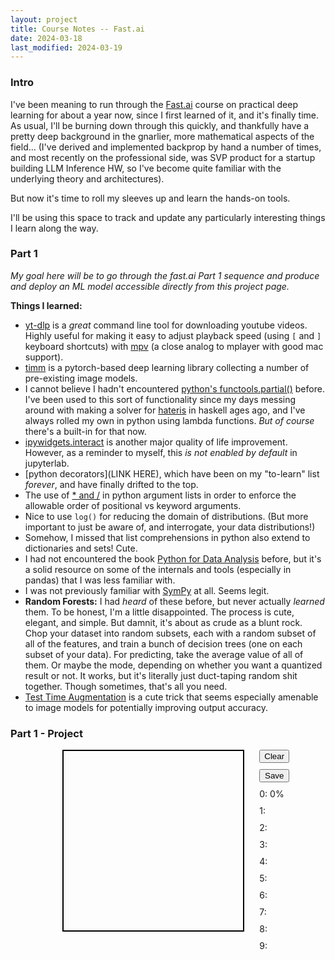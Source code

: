 ```yaml
---
layout: project
title: Course Notes -- Fast.ai
date: 2024-03-18
last_modified: 2024-03-19
---
```


### Intro

I've been meaning to run through the [Fast.ai](https://course.fast.ai/) course on practical deep learning for about a year now, since I first learned of it, and it's finally time. As usual, I'll be burning down through this quickly, and thankfully have a pretty deep background in the gnarlier, more mathematical aspects of the field... (I've derived and implemented backprop by hand a number of times, and most recently on the professional side, was SVP product for a startup building LLM Inference HW, so I've become quite familiar with the underlying theory and architectures).

But now it's time to roll my sleeves up and learn the hands-on tools.<!--more-->

I'll be using this space to track and update any particularly interesting things I learn along the way.

### Part 1

*My goal here will be to go through the fast.ai Part 1 sequence and produce and deploy an ML model accessible directly from this project page.*

**Things I learned:**
- [yt-dlp](https://github.com/yt-dlp/yt-dlp) is a *great* command line tool for downloading youtube videos. Highly useful for making it easy to adjust playback speed (using `[` and `]` keyboard shortcuts) with [mpv](https://mpv.io/) (a close analog to mplayer with good mac support).
- [timm](https://timm.fast.ai/) is a pytorch-based deep learning library collecting a number of pre-existing image models.
- I cannot believe I hadn't encountered [python's functools.partial()](https://docs.python.org/3/library/functools.html#functools.partial) before. I've been used to this sort of functionality since my days messing around with making a solver for [hateris](https://qntm.org/files/hatetris/hatetris.html) in haskell ages ago, and I've always rolled my own in python using lambda functions. *But of course* there's a built-in for that now.
- [ipywidgets.interact](https://i]pywidgets.readthedocs.io/en/latest/examples/Using%20Interact.html) is another major quality of life improvement. However, as a reminder to myself, this *is not enabled by default* in jupyterlab.
- [python decorators](LINK HERE), which have been on my "to-learn" list *forever*, and have finally drifted to the top.
- The use of [* and /](https://realpython.com/python-asterisk-and-slash-special-parameters/) in python argument lists in order to enforce the allowable order of positional vs keyword arguments.
- Nice to use `log()` for reducing the domain of distributions. (But more important to just be aware of, and interrogate, your data distributions!)
- Somehow, I missed that list comprehensions in python also extend to dictionaries and sets! Cute.
- I had not encountered the book [Python for Data Analysis](https://wesmckinney.com/book/) before, but it's a solid resource on some of the internals and tools (especially in pandas) that I was less familiar with.
- I was not previously familiar with [SymPy](https://www.sympy.org/en/index.html) at all. Seems legit.
- **Random Forests:** I had *heard* of these before, but never actually *learned* them. To be honest, I'm a little disappointed. The process is cute, elegant, and simple. But damnit, it's about as crude as a blunt rock. Chop your dataset into random subsets, each with a random subset of all of the features, and train a bunch of decision trees (one on each subset of your data). For predicting, take the average value of all of them. Or maybe the mode, depending on whether you want a quantized result or not. It works, but it's literally just duct-taping random shit together. Though sometimes, that's all you need.
- [Test Time Augmentation](https://arxiv.org/pdf/2011.11156v1.pdf) is a cute trick that seems especially amenable to image models for potentially improving output accuracy.
 
### Part 1 - Project

<div style="margin-left: 5%; display: flex; justify-content: center; align-items: start; gap: 5%;">
    <canvas id="userInput" style="display: flex; flex-direction: column; gap: 10px; border: 2px solid black; aspect-ratio: 1 / 1; width: 60%;"></canvas>
    <div style="display: flex; flex-direction: column; gap: 10px;">
        <button id="clearButton">Clear</button>
        <button id="saveButton">Save</button>
        <div id="prob0">
            0: 0%
        </div>
        <div id="prob1">1: </div>
        <div id="prob2">2: </div>
        <div id="prob3">3: </div>
        <div id="prob4">4: </div>
        <div id="prob5">5: </div>
        <div id="prob6">6: </div>
        <div id="prob7">7: </div>
        <div id="prob8">8: </div>
        <div id="prob9">9: </div>
    </div>
</div>

<script type="text/javascript">
    // create canvas element and append it to document body
    const canvas = document.getElementById("userInput");
    canvas.width = 560;
    canvas.height = 560;

    // get canvas 2D context
    const context = canvas.getContext('2d');
    
    document.addEventListener('mousemove', draw);
    document.addEventListener('mousedown', startDrawing);
    document.addEventListener('mouseout', stopDrawing);
    document.addEventListener('mouseup', stopDrawing);
    document.addEventListener('touchstart', startDrawing);
    document.addEventListener('touchmove', draw);
    document.addEventListener('touchend', stopDrawing);

    let isDrawing = false;

    function getMousePos(canvas, event) {
        var rect = canvas.getBoundingClientRect();
        return {
            x: (event.clientX - rect.left) / (rect.right - rect.left) * canvas.width,
            y: (event.clientY - rect.top) / (rect.bottom - rect.top) * canvas.height
        };
    }

    function startDrawing(event) {
        isDrawing = true;
        //var pos = getMousePos(canvas, event);
        // context.fillStyle = "#000000";
        // context.fillRect(pos.x, pos.y, 4, 4);
        draw(event);
    }

    function draw(event) {
        if (!isDrawing) return;

        context.lineWidth = 20;
        context.lineCap = 'round';

        var pos = getMousePos(canvas, event);
        context.lineTo(pos.x, pos.y);
        context.stroke();
        context.beginPath();
        context.moveTo(pos.x, pos.y);
    }

    function stopDrawing() {
        isDrawing = false;
        context.beginPath();
        updateProbabilities();
    }

    function updateProbabilities() {
        // prob0 = document.getElementById("prob0");
        // prob0.textContent = "0: " + Math.random().toFixed(2) + "%";

        for (let i = 0; i <= 9; i++) {
            let divId = `prob${i}`;
            console.log(divId);
            let divElem = document.getElementById(divId);

            if (divElem) {
                divElem.textContent = `${i}: ` + Math.random().toFixed(2) + "%";
            }
        }
    }

    // Implement "Clear" button
    const clearButton = document.getElementById("clearButton");
    clearButton.addEventListener("click", function() { 
        context.clearRect(0, 0, canvas.width, canvas.height);
        });

    // Implement "Save" button for testing
    const saveButton = document.getElementById("saveButton");
    saveButton.addEventListener("click", function() {
        var tmpCanvas = document.createElement('canvas');
        var tmpCtx = tmpCanvas.getContext('2d');

        tmpCanvas.width = 28;
        tmpCanvas.height = 28;

        tmpCtx.drawImage(canvas, 0, 0, tmpCanvas.width, tmpCanvas.height);

        var imgDataURL = tmpCanvas.toDataURL('image/png');

        var downloadLink = document.createElement('a');
        downloadLink.href = imgDataURL;
        downloadLink.download = 'canvasImage.png';

        downloadLink.click();
    })

</script>